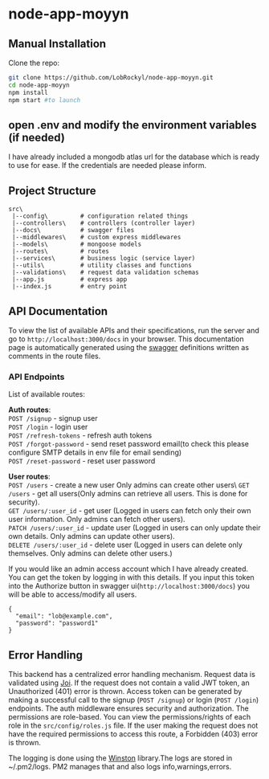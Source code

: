 # node-app-moyyn

## Manual Installation


Clone the repo:

```bash
git clone https://github.com/LobRockyl/node-app-moyyn.git
cd node-app-moyyn
npm install
npm start #to launch
```

## open .env and modify the environment variables (if needed) 
I have already included a mongodb atlas url for the database which is ready to use for ease. If the credentials are needed please inform.


## Project Structure

```
src\
 |--config\         # configuration related things
 |--controllers\    # controllers (controller layer)
 |--docs\           # swagger files
 |--middlewares\    # custom express middlewares
 |--models\         # mongoose models
 |--routes\         # routes
 |--services\       # business logic (service layer)
 |--utils\          # utility classes and functions
 |--validations\    # request data validation schemas
 |--app.js          # express app
 |--index.js        # entry point
```

## API Documentation

To view the list of available APIs and their specifications, run the server and go to `http://localhost:3000/docs` in your browser. This documentation page is automatically generated using the [swagger](https://swagger.io/) definitions written as comments in the route files.

### API Endpoints

List of available routes:

**Auth routes**:\
`POST /signup` - signup user\
`POST /login` - login user\
`POST /refresh-tokens` - refresh auth tokens\
`POST /forgot-password` - send reset password email(to check this please configure SMTP details in env file for email sending)\
`POST /reset-password` - reset user password

**User routes**:\
`POST /users` - create a new user Only admins can create other users\ 
`GET /users` - get all users(Only admins can retrieve all users. This is done for security).\
`GET /users/:user_id` - get user (Logged in users can fetch only their own user information. Only admins can fetch other users).\
`PATCH /users/:user_id` - update user (Logged in users can only update their own details. Only admins can update other users).\
`DELETE /users/:user_id` - delete user (Logged in users can delete only themselves. Only admins can delete other users.)


If you would like an admin access account which I have already created. You can get the token by logging in with this details. If you input this token into the Authorize button in swagger ui(`http://localhost:3000/docs`) you will be able to access/modify all users.

```
{
  "email": "lob@example.com",
  "password": "password1"
}
```


## Error Handling

This backend has a centralized error handling mechanism.
Request data is validated using [Joi](https://joi.dev/).
If the request does not contain a valid JWT token, an Unauthorized (401) error is thrown. Access token can be generated by making a successful call to the signup (`POST /signup`) or login (`POST /login`) endpoints.
The auth middleware ensures security and authorization. The permissions are role-based. You can view the permissions/rights of each role in the `src/config/roles.js` file.
If the user making the request does not have the required permissions to access this route, a Forbidden (403) error is thrown.


The logging is done using the [Winston](https://github.com/winstonjs/winston) library.The logs are stored in ~/.pm2/logs. PM2 manages that and also logs info,warnings,errors.



